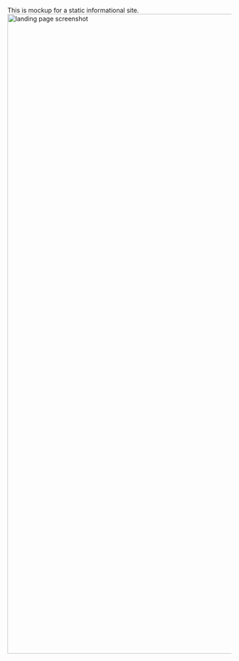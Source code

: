 This is mockup for a static informational site. <img width="1440" alt="landing page screenshot" src="https://user-images.githubusercontent.com/86674284/199323846-67271c48-171d-4569-b00e-31433c14aef3.png">
